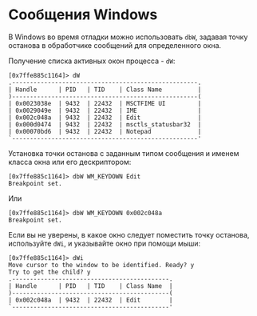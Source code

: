 # Сообщения Windows

В Windows во время отладки можно использовать `dbW`, задавая точку останова в обработчике сообщений для определенного окна.

Получение списка активных окон процесса - `dW`:

```
[0x7ffe885c1164]> dW
.----------------------------------------------------.
| Handle      | PID   | TID    | Class Name          |
)----------------------------------------------------(
| 0x0023038e  | 9432  | 22432  | MSCTFIME UI         |
| 0x0029049e  | 9432  | 22432  | IME                 |
| 0x002c048a  | 9432  | 22432  | Edit                |
| 0x000d0474  | 9432  | 22432  | msctls_statusbar32  |
| 0x00070bd6  | 9432  | 22432  | Notepad             |
`----------------------------------------------------'
```

Установка точки останова с заданным типом сообщения и именем класса окна или его дескриптором:

```
[0x7ffe885c1164]> dbW WM_KEYDOWN Edit
Breakpoint set.
```

Или

```
[0x7ffe885c1164]> dbW WM_KEYDOWN 0x002c048a
Breakpoint set.
```

Если вы не уверены, в какое окно следует поместить точку останова, используйте `dWi`, и указывайте окно при помощи мыши:

```
[0x7ffe885c1164]> dWi
Move cursor to the window to be identified. Ready? y
Try to get the child? y
.--------------------------------------------.
| Handle      | PID   | TID    | Class Name  |
)--------------------------------------------(
| 0x002c048a  | 9432  | 22432  | Edit        |
`--------------------------------------------'
```
